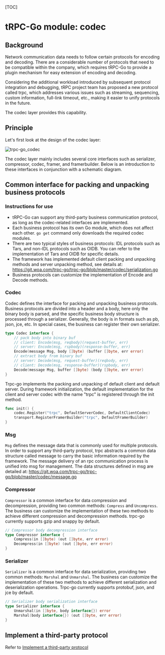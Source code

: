 [TOC]

# tRPC-Go module: codec



## Background

Network communication data needs to follow certain protocols for encoding and decoding. There are a considerable number of protocols that need to be compatible within the company, which requires tRPC-Go to provide a plugin mechanism for easy extension of encoding and decoding.

Considering the additional workload introduced by subsequent protocol integration and debugging, tRPC project team has proposed a new protocol called trpc, which addresses various issues such as streaming, sequencing, custom information, full-link timeout, etc., making it easier to unify protocols in the future.

The codec layer provides this capability.

## Principle

Let's first look at the design of the codec layer:

![trpc-go_codec](/.resources/developer_guide/module_design/codec/uml.png)

The codec layer mainly includes several core interfaces such as serializer, compressor, codec, framer, and framerbuilder. Below is an introduction to these interfaces in conjunction with a schematic diagram.

## Common interface for packing and unpacking business protocols

### Instructions for use

- tRPC-Go can support any third-party business communication protocol, as long as the codec-related interfaces are implemented.
- Each business protocol has its own Go module, which does not affect each other. `go get` command only downloads the required codec modules.
- There are two typical styles of business protocols: IDL protocols such as Tars, and non-IDL protocols such as OIDB. You can refer to the implementation of Tars and OIDB for specific details.
- The framework has implemented default client packing and unpacking methods and server unpacking method, see details at: https://git.woa.com/trpc-go/trpc-go/blob/master/codec/serialization.go
- Business protocols can customize the implementation of Encode and Decode methods.

### Codec

Codec defines the interface for packing and unpacking business protocols. Business protocols are divided into a header and a body, here only the binary body is parsed, and the specific business body structure is processed through a serializer. Generally, the body is in formats such as pb, json, jce, etc. In special cases, the business can register their own serializer.

```go
type Codec interface {
    // pack body into binary buf
    // client: Encode(msg, reqbody)(request-buffer, err)
    // server: Encode(msg, rspbody)(response-buffer, err)
    Encode(message Msg, body []byte) (buffer []byte, err error)
    // extract body from binary buf
    // server: Decode(msg, request-buffer)(reqbody, err)
    // client: Decode(msg, response-buffer)(rspbody, err)
    Decode(message Msg, buffer []byte) (body []byte, err error)
}
```

Trpc-go implements  the packing and unpacking of default client and default server. During framework initialization, the default implementation for the client and server codec with the name "trpc" is registered through the init method.

```go
func init() {
    codec.Register("trpc", DefaultServerCodec, DefaultClientCodec)
    transport.RegisterFramerBuilder("trpc", DefaultFramerBuilder)
}
```

### Msg

`Msg` defines the message data that is commonly used for multiple protocols. In order to support any third-party protocol, trpc abstracts a common data structure called message to carry the basic information required by the framework. The message delivery of an rpc communication process is unified into msg for management. The data structures defined in msg are detailed at: https://git.woa.com/trpc-go/trpc-go/blob/master/codec/message.go

### Compressor

`Compressor` is a common interface for data compression and decompression, providing two common methods: `Compress` and `Uncompress`. The business can customize the implementation of these two methods to achieve different compression and decompression methods. trpc-go currently supports gzip and snappy by default.

```go
// Compressor body decompression interface
type Compressor interface {
    Compress(in []byte) (out []byte, err error)
    Decompress(in []byte) (out []byte, err error)
}
```

### Serializer

`Serializer` is a common interface for data serialization, providing two common methods: `Marshal` and `Unmarshal`. The business can customize the implementation of these two methods to achieve different serialization and deserialization operations. Trpc-go currently supports protobuf, json, and jce by default.

```go
// Serializer body serialization interface
type Serializer interface {
    Unmarshal(in []byte, body interface{}) error
    Marshal(body interface{}) (out []byte, err error)
}
```

## Implement a third-party protocol

Refer to [Implement a third-party protocol](https://git.woa.com/trpc-go/trpc-codec/tree/master/oidb)